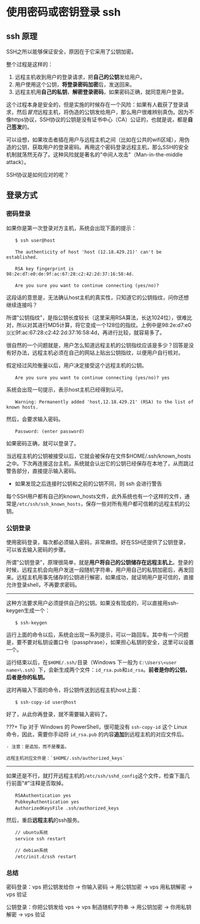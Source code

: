# 使用密码或密钥登录 ssh

## ssh 原理

SSH之所以能够保证安全，原因在于它采用了公钥加密。

整个过程是这样的：
1. 远程主机收到用户的登录请求，把**自己的公钥**发给用户。
2. 用户使用这个公钥，**将登录密码加密**后，发送回来。
3. 远程主机用**自己的私钥**，**解密登录密码**，如果密码正确，就同意用户登录。

这个过程本身是安全的，但是实施的时候存在一个风险：如果有人截获了登录请求，然后*冒充*远程主机，将伪造的公钥发给用户，那么用户很难辨别真伪。因为不像https协议，SSH协议的公钥是没有证书中心（CA）公证的，也就是说，都是**自己签发**的。

可以设想，如果攻击者插在用户与远程主机之间（比如在公共的wifi区域），用伪造的公钥，获取用户的登录密码。再用这个密码登录远程主机，那么SSH的安全机制就荡然无存了。这种风险就是著名的"中间人攻击"（Man-in-the-middle attack）。

SSH协议是如何应对的呢？

## 登录方式

### 密码登录

如果你是第一次登录对方主机，系统会出现下面的提示：

```
　　$ ssh user@host

　　The authenticity of host 'host (12.18.429.21)' can't be established.

　　RSA key fingerprint is 98:2e:d7:e0:de:9f:ac:67:28:c2:42:2d:37:16:58:4d.

　　Are you sure you want to continue connecting (yes/no)?
```

这段话的意思是，无法确认host主机的真实性，只知道它的公钥指纹，问你还想继续连接吗？

所谓"公钥指纹"，是指公钥长度较长（这里采用RSA算法，长达1024位），很难比对，所以对其进行MD5计算，将它变成一个128位的指纹。上例中是98:2e:d7:e0:de:9f:ac:67:28:c2:42:2d:37:16:58:4d，再进行比较，就容易多了。

很自然的一个问题就是，用户怎么知道远程主机的公钥指纹应该是多少？回答是没有好办法，远程主机必须在自己的网站上贴出公钥指纹，以便用户自行核对。

假定经过风险衡量以后，用户决定接受这个远程主机的公钥。
```
　　Are you sure you want to continue connecting (yes/no)? yes
```
系统会出现一句提示，表示host主机已经得到认可。
```
　　Warning: Permanently added 'host,12.18.429.21' (RSA) to the list of known hosts.
```
然后，会要求输入密码。
```
　　Password: (enter password)
```
如果密码正确，就可以登录了。

当远程主机的公钥被接受以后，它就会被保存在文件$HOME/.ssh/known_hosts之中。下次再连接这台主机，系统就会认出它的公钥已经保存在本地了，从而跳过警告部分，直接提示输入密码。

- 如果发现之后连接时公钥和之前的公钥不同，则 ssh 会进行警告

每个SSH用户都有自己的known_hosts文件，此外系统也有一个这样的文件，通常是`/etc/ssh/ssh_known_hosts`，保存一些对所有用户都可信赖的远程主机的公钥。

### 公钥登录

使用密码登录，每次都必须输入密码，非常麻烦。好在SSH还提供了公钥登录，可以省去输入密码的步骤。

所谓"公钥登录"，原理很简单，就是**用户将自己的公钥储存在远程主机上**。登录的时候，远程主机会向用户发送一段随机字符串，用户用自己的私钥加密后，再发回来。远程主机用事先储存的公钥进行解密，如果成功，就证明用户是可信的，直接允许登录shell，不再要求密码。

---

这种方法要求用户必须提供自己的公钥。如果没有现成的，可以直接用ssh-keygen生成一个：
```
　　$ ssh-keygen
```
运行上面的命令以后，系统会出现一系列提示，可以一路回车。其中有一个问题是，要不要对私钥设置口令（passphrase），如果担心私钥的安全，这里可以设置一个。

运行结束以后，在`$HOME/.ssh/`目录（Windows 下一般为 `C:\Users\<user name>\.ssh`）下，会新生成两个文件：`id_rsa.pub`和`id_rsa`。**前者是你的公钥，后者是你的私钥。**

这时再输入下面的命令，将公钥传送到远程主机host上面：
```
　　$ ssh-copy-id user@host
```
好了，从此你再登录，就不需要输入密码了。

???+ Tip
    对于 Windows 的 PowerShell，很可能没有 `ssh-copy-id` 这个 Linux 命令，因此，需要你手动将 `id_rsa.pub` 的内容**追加**到远程主机的对应文件后。

    - 注意：是追加，而不是覆盖。

    远程主机对应文件是：`$HOME/.ssh/authorized_keys`

---

如果还是不行，就打开远程主机的`/etc/ssh/sshd_config`这个文件，检查下面几行前面"#"注释是否取掉。
```
　　RSAAuthentication yes
　　PubkeyAuthentication yes
　　AuthorizedKeysFile .ssh/authorized_keys
```
然后，重启**远程主机**的ssh服务。
```
　　// ubuntu系统
　　service ssh restart

　　// debian系统
　　/etc/init.d/ssh restart
```

### 总结

密码登录：vps 把公钥发给你 -> 你输入密码 -> 用公钥加密 -> vps 用私钥解密 -> vps 验证

公钥登录：你把公钥发给 vps -> vps 制造随机字符串 -> 用公钥加密 -> 你用私钥解密 -> vps 验证